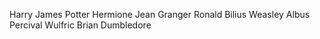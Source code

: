 Harry James Potter
Hermione Jean Granger
Ronald Bilius Weasley
Albus Percival Wulfric Brian Dumbledore


